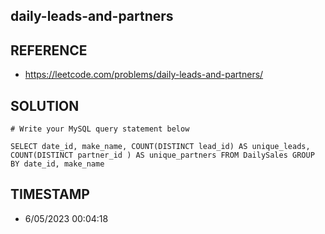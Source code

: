 ## daily-leads-and-partners

## REFERENCE

- https://leetcode.com/problems/daily-leads-and-partners/

## SOLUTION

``` MySQL
# Write your MySQL query statement below

SELECT date_id, make_name, COUNT(DISTINCT lead_id) AS unique_leads, COUNT(DISTINCT partner_id ) AS unique_partners FROM DailySales GROUP BY date_id, make_name

```


## TIMESTAMP

- 6/05/2023 00:04:18
